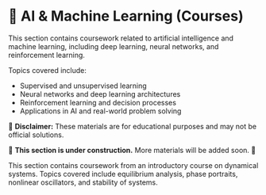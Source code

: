 # 📌 AI & Machine Learning (Courses)  
This section contains coursework related to artificial intelligence and machine learning, including deep learning, neural networks, and reinforcement learning.  

Topics covered include:  
- Supervised and unsupervised learning  
- Neural networks and deep learning architectures  
- Reinforcement learning and decision processes  
- Applications in AI and real-world problem solving  

📌 **Disclaimer:** These materials are for educational purposes and may not be official solutions.  


 
🚧 **This section is under construction.** More materials will be added soon. 🚧  

This section contains coursework from an introductory course on dynamical systems. Topics covered include equilibrium analysis, phase portraits, nonlinear oscillators, and stability of systems.  
